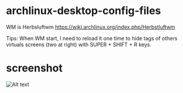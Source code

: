 archlinux-desktop-config-files
=================

WM is Herbsluftwm
https://wiki.archlinux.org/index.php/Herbstluftwm

 Tips: When WM start, I need to reload it one time to hide tags of others virtuals screens (two at right) with SUPER + SHIFT + R keys.

screenshot
=================
![Alt text](https://lh4.googleusercontent.com/-B23DBCjPgj0/VAN0t5WFlhI/AAAAAAAAKfQ/hW-FnTSrd7U/w1114-h627-no/Screenshot2014-08-31-21-02-37-ok.png "Screenshot")